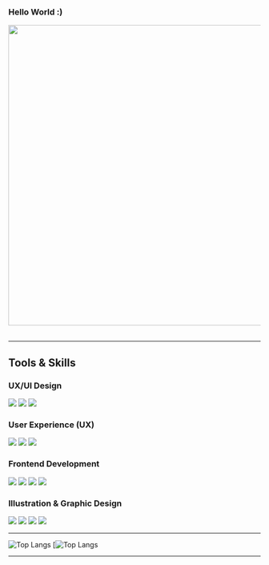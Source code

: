 ### Hello World :)
<img src="https://github.com/Anmol-Baranwal/Cool-GIFs-For-GitHub/assets/74038190/af212da4-8588-4d7c-8400-16e56f2746a0" width="600">
<br><br>

___________________________________________________________________________________

##  Tools & Skills

###  UX/UI Design
<p align="left">
  <img src="https://img.shields.io/badge/Figma-F24E1E?style=for-the-badge&logo=figma&logoColor=white" />
  <img src="https://img.shields.io/badge/Adobe%20XD-FF61F6?style=for-the-badge&logo=adobe-xd&logoColor=white" />
  <img src="https://img.shields.io/badge/Sketch-F7B500?style=for-the-badge&logo=sketch&logoColor=white" />
</p>

###  User Experience (UX)
<p align="left">
  <img src="https://img.shields.io/badge/User%20Research-4682B4?style=for-the-badge&logo=Google&logoColor=white" />
  <img src="https://img.shields.io/badge/User%20Journey-3D9970?style=for-the-badge&logo=Trello&logoColor=white" />
  <img src="https://img.shields.io/badge/User%20Testing-FFA500?style=for-the-badge&logo=Zoom&logoColor=white" />
</p>

###  Frontend Development
<p align="left">
  <img src="https://img.shields.io/badge/HTML5-E34F26?style=for-the-badge&logo=html5&logoColor=white" />
  <img src="https://img.shields.io/badge/CSS3-1572B6?style=for-the-badge&logo=css3&logoColor=white" />
  <img src="https://img.shields.io/badge/JavaScript-F7DF1E?style=for-the-badge&logo=javascript&logoColor=black" />
  <img src="https://img.shields.io/badge/React-61DAFB?style=for-the-badge&logo=react&logoColor=black" />
</p>

###  Illustration & Graphic Design
<p align="left">
  <img src="https://img.shields.io/badge/Adobe%20Photoshop-31A8FF?style=for-the-badge&logo=adobe-photoshop&logoColor=white" />
  <img src="https://img.shields.io/badge/Adobe%20Illustrator-FF9A00?style=for-the-badge&logo=adobe-illustrator&logoColor=white" />
  <img src="https://img.shields.io/badge/Procreate-1D1D1D?style=for-the-badge&logo=procreate&logoColor=white" />
  <img src="https://img.shields.io/badge/CorelDRAW-47A248?style=for-the-badge&logo=coreldraw&logoColor=white" />
</p>

____________________________________________________________________________________

![Top Langs](https://github-readme-stats.vercel.app/api/top-langs/?username=anuraghazra&hide_progress=true) 
[![Top Langs](https://github-readme-stats.vercel.app/api/top-langs/?username=anuraghazra&layout=pie)
_____________________________________________________________________________________
